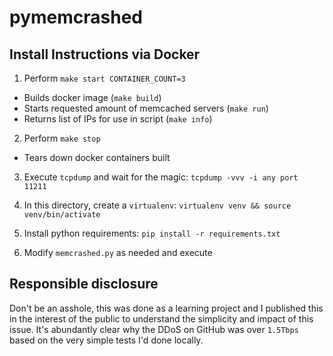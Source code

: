 # pymemcrashed

## Install Instructions via Docker
1. Perform `make start CONTAINER_COUNT=3`
  - Builds docker image (`make build`)
  - Starts requested amount of memcached servers (`make run`)
  - Returns list of IPs for use in script (`make info`)

2. Perform `make stop`
  - Tears down docker containers built

3. Execute `tcpdump` and wait for the magic:
`tcpdump -vvv -i any port 11211`

4. In this directory, create a `virtualenv`:
`virtualenv venv && source venv/bin/activate`

5. Install python requirements:
`pip install -r requirements.txt`

6. Modify `memcrashed.py` as needed and execute

## Responsible disclosure
Don't be an asshole, this was done as a learning project and I published this
in the interest of the public to understand the simplicity and impact of this
issue. It's abundantly clear why the DDoS on GitHub was over `1.5Tbps` based 
on the very simple tests I'd done locally. 
